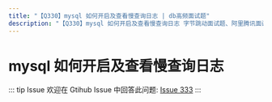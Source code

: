 ```yaml
---
title: "【Q330】mysql 如何开启及查看慢查询日志 | db高频面试题"
description: "【Q330】mysql 如何开启及查看慢查询日志 字节跳动面试题、阿里腾讯面试题、美团小米面试题。"
---
```


# mysql 如何开启及查看慢查询日志

::: tip Issue
欢迎在 Gtihub Issue 中回答此问题: [Issue 333](https://github.com/shfshanyue/Daily-Question/issues/333)
:::
